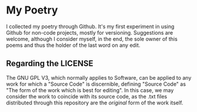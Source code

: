 # My Poetry

I collected my poetry through Github. It's my first experiment in using Github for non-code projects, mostly for versioning.
Suggestions are welcome, although I consider myself, in the end, the sole owner of this poems and thus the holder of the last word on any edit.

## Regarding the LICENSE
The GNU GPL V3, which normally applies to Software, can be applied to any work for which a "Source Code" is discernible, defining "Source Code" as "The form of the work which is best for editing". In this case, we may consider the work to coincide with its source code, as the .txt files distributed through this repository are the _original_ form of the work itself.
